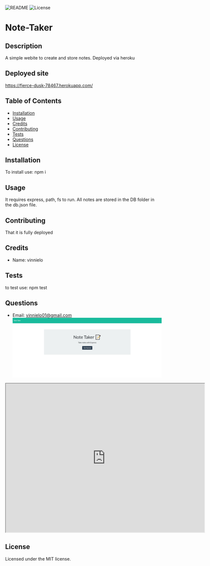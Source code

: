 ![README](https://img.shields.io/badge/NODE-NoteTaker-red?style=plastic&logo=appveyor)
![License](https://img.shields.io/badge/MIT-100%-blue?style=plastic&logo=appveyor)

# Note-Taker

## Description

A simple webite to create and store notes. Deployed via heroku

## Deployed site

https://fierce-dusk-78467.herokuapp.com/

## Table of Contents
* [Installation](#installation)
* [Usage](#usage)
* [Credits](#credits)
* [Contributing](#contributing)
* [Tests](#tests)
* [Questions](#questions)
* [License](#license)

## Installation

To install use: npm i

## Usage

It requires express, path, fs to run. All notes are stored in the DB folder in the db.json file.

## Contributing

That it is fully deployed

## Credits

* Name: vinnielo 

## Tests

to test use: npm test

## Questions

* Email: vinnielo01@gmail.com 
![](public\assets\images\Note-taker.jpg)
<iframe src="https://drive.google.com/file/d/13Ny1is_HR2jDdBIWm5JdH8YvzXJDB05c/preview" width="640" height="480"></iframe>


## License

Licensed under the MIT license.

